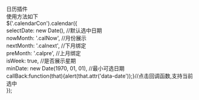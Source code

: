日历插件<br>
使用方法如下<br>
$('.calendarCon').calendar({<br>
    selectDate: new Date(), //默认选中日期<br>
    nowMonth: '.calNow', //月份展示<br>
    nextMonth: '.calnext', //下月绑定<br>
    preMonth: '.calpre', //上月绑定<br>
    isWeek: true, //是否展示星期<br>
   minDate: new Date(1970, 01, 01), //最小可选日期<br>
   callBack:function(that){alert(that.attr('data-date'));}//点击回调函数,支持当前选中<br>
});

